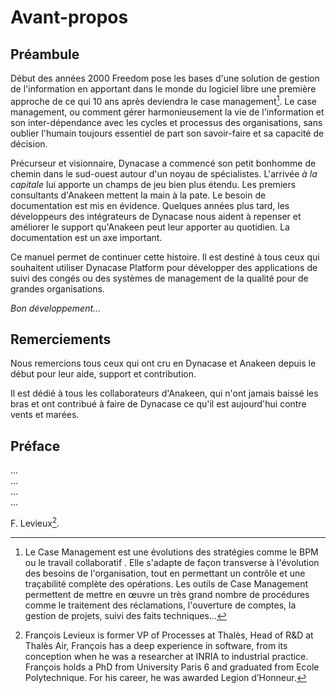 # Avant-propos

## Préambule

Début des années 2000 Freedom pose les bases d'une solution de gestion de l'information en apportant dans le monde du logiciel libre une première approche de ce qui 10 ans après deviendra le case management[^1]. Le case management, ou comment gérer harmonieusement la vie de l'information et son inter-dépendance avec les cycles et processus des organisations, sans oublier l'humain toujours essentiel de part son savoir-faire et sa capacité de décision.

Précurseur et visionnaire, Dynacase a commencé son petit bonhomme de chemin dans le sud-ouest autour d'un noyau de spécialistes. L'arrivée _à la capitale_ lui apporte un champs de jeu bien plus étendu. Les premiers consultants d'Anakeen mettent la main à la pate. Le besoin de documentation est mis en évidence. Quelques années plus tard, les développeurs des intégrateurs de Dynacase nous aident à repenser et améliorer le support qu'Anakeen peut leur apporter au quotidien. La documentation est un axe important.

Ce manuel permet de continuer cette histoire. Il est destiné à tous ceux qui souhaitent utiliser Dynacase Platform pour développer des applications de suivi des congés ou des systèmes de management de la qualité pour de grandes organisations.

_Bon développement..._

## Remerciements

Nous remercions tous ceux qui ont cru en Dynacase et Anakeen depuis le début pour leur aide, support et contribution.

Il est dédié à tous les collaborateurs d'Anakeen, qui n'ont jamais baissé les bras et ont contribué à faire de Dynacase ce qu'il est aujourd'hui contre vents et marées.

## Préface

...   
...  
...  
...    
  
F. Levieux[^2].


[^1]: Le Case Management est une évolutions des stratégies comme le BPM ou le travail collaboratif . Elle s'adapte de façon transverse à l'évolution des besoins de l'organisation, tout en permettant un contrôle et une traçabilité complète des opérations. Les outils de Case Management permettent de mettre en œuvre un très grand nombre de procédures comme le traitement des réclamations, l'ouverture de comptes, la gestion de projets, suivi des faits techniques...

[^2]:François Levieux is former VP of Processes at Thalès, Head of R&D at Thalès Air, François has a deep experience in software, from its conception when he was a researcher at INRIA to industrial practice. François holds a PhD from University Paris 6 and graduated from Ecole Polytechnique. For his career, he was awarded Legion d’Honneur.
